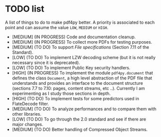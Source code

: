# TODO list


A list of things to do to make pdf4py better. A priority is associated to each point
and can assume the value `LOW`, `MEDIUM` or `HIGH`. 

- [MEDIUM] (IN PROGRESS) Code and documentation cleanup.
- [MEDIUM] (IN PROGRESS) To collect more PDFs for testing purposes.
- [MEDIUM] (TO DO) To support *File specifications* (Section 7.11 of the Standard). 
- [LOW] (TO DO) To implement LZW decoding scheme (but it is not really necessary since it is deprecated).
- [LOW] (TO DO) To implement Public Key security handlers.
- [HIGH] (IN PROGRESS) To implement the module `pdf4py.document` that defines the
  class `Document`, a high level abstraction of the PDF file that understands and
  provides an interface to the document structure (sections 7.7 to 7.10: pages, 
  content streams, etc ..). Currently I am experimenting as I study those sections in depth.
- [HIGH] (TO DO) To implement tests for some predictors used in FlateDecode filter.
- [MEDIUM] (TO DO) To analyze performances and to compare them with other libraries.
- [LOW] (TO DO) To go through the 2.0 standard and see if there are major changes.
- [MEDIUM] (TO DO) Better handling of Compressed Object Streams.